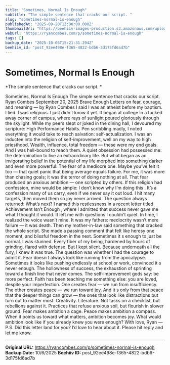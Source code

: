 ```yaml
---
title: "Sometimes, Normal Is Enough"
subtitle: "The simple sentence that cracks our script. "
slug: "sometimes-normal-is-enough"
publishedAt: "2025-09-20T13:00:00.000Z"
thumbnailUrl: "https://beehiiv-images-production.s3.amazonaws.com/uploads/asset/file/3a15ab4a-af2b-48ad-9ba7-73fe59280e02/sometimes_normal_is_enough.png?t=1758129626"
webUrl: "https://ryancombes.com/p/sometimes-normal-is-enough"
tags: []
backup_date: "2025-10-06T15:21:31.294Z"
beehiiv_id: "post_92ee498e-f365-4822-bdb6-3d175fd6ad7b"
---
```


# Sometimes, Normal Is Enough

*The simple sentence that cracks our script. *



Sometimes, Normal Is Enough The simple sentence that cracks our script. Ryan Combes September 20, 2025 Brave Enough Letters on fear, courage, and meaning — by Ryan Combes I said I was an atheist before my baptism. I lied. I was religious. I just didn t know it yet. It began at college in a tucked away corner of campus, where rays of sunlight poured gloriously through the skylight. While my peers slept or joked in the dining hall, I devoured my scripture: High Performance Habits. Pen scribbling madly, I noted everything it would take to reach salvation: self-actualization. I was an inductee into the religion of self-improvement, well on my way to high priesthood. Wealth, influence, total freedom — these were my end goals. And I was hell-bound to reach them. A quiet obsession had possessed me: the determination to live an extraordinary life. But what began as an invigorating belief in the potential of my life morphed into something darker and even more powerful: The fear of a mediocre one. Maybe you’ve felt it too — that quiet panic that being average equals failure. For me, it was more than chasing goals; it was the terror of doing nothing at all. That fear produced an anxious ambition — one scripted by others. If this religion had confession, mine would be simple: I don’t know why I’m doing this . It’s a confession many of us carry, even if we never say it out loud. I hit many targets, then moved them so joy never arrived. The question always returned: What’s next? I named this restlessness in a recent letter titled Achievement Isn’t Enough , where I admitted that success never gave me what I thought it would. It left me with questions I couldn’t quiet. In time, I realized the voice wasn’t mine. It was my fathers: mediocrity wasn’t mere failure — it was death. Then my mother-in-law said something that cracked the whole script. She made a passing comment that felt like heresy one moment, and blissful freedom in the next. Sometimes it s enough to just be normal. I was stunned. Every fiber of my being, hardened by hours of grinding, flared with defense. But I kept silent. Because underneath all the fury, I knew it was true. The question was whether I had the courage to admit it. Fear doesn t always look like running from the apocalypse. Sometimes it looks like pushing endlessly at school or work, convinced it s never enough. The hollowness of success, the exhaustion of sprinting toward a finish line that never comes. The self-improvement gods say: be more perfect. Faith has been teaching me something else: you are loved, despite your imperfection. One creates fear — we run from insufficiency. The other creates peace — we run toward joy. And it s only from that peace that the deeper things can grow — the ones that look like distractions but turn out to matter most. Creativity. Literature. Not tasks on a checklist, but rebellions against it. Practices that refuse anxious soil, but flourish in slower ground. Fear makes ambition a cage. Peace makes ambition a compass. When it points us toward what matters, ambition becomes joy. What would ambition look like if you already knew you were enough? With love, Ryan — P.S. Did this letter land for you? I’d love to hear about it. Please hit reply and let me know.

---

**Original URL:** https://ryancombes.com/p/sometimes-normal-is-enough
**Backup Date:** 10/6/2025
**Beehiiv ID:** post_92ee498e-f365-4822-bdb6-3d175fd6ad7b

